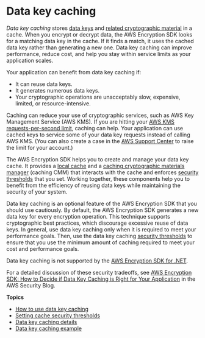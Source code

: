 # Data key caching<a name="data-key-caching"></a>

*Data key caching* stores [data keys](concepts.md#DEK) and [related cryptographic material](data-caching-details.md#cache-entries) in a cache\. When you encrypt or decrypt data, the AWS Encryption SDK looks for a matching data key in the cache\. If it finds a match, it uses the cached data key rather than generating a new one\. Data key caching can improve performance, reduce cost, and help you stay within service limits as your application scales\. 

Your application can benefit from data key caching if:
+ It can reuse data keys\.
+ It generates numerous data keys\. 
+ Your cryptographic operations are unacceptably slow, expensive, limited, or resource\-intensive\.

Caching can reduce your use of cryptographic services, such as AWS Key Management Service \(AWS KMS\)\. If you are hitting your [AWS KMS requests\-per\-second limit](https://docs.aws.amazon.com/kms/latest/developerguide/limits.html#requests-per-second), caching can help\. Your application can use cached keys to service some of your data key requests instead of calling AWS KMS\. \(You can also create a case in the [AWS Support Center](https://console.aws.amazon.com/support/home#/) to raise the limit for your account\.\)

The AWS Encryption SDK helps you to create and manage your data key cache\. It provides a [local cache](data-caching-details.md#simplecache) and a [caching cryptographic materials manager](data-caching-details.md#caching-cmm) \(caching CMM\) that interacts with the cache and enforces [security thresholds](thresholds.md) that you set\. Working together, these components help you to benefit from the efficiency of reusing data keys while maintaining the security of your system\.

Data key caching is an optional feature of the AWS Encryption SDK that you should use cautiously\. By default, the AWS Encryption SDK generates a new data key for every encryption operation\. This technique supports cryptographic best practices, which discourage excessive reuse of data keys\. In general, use data key caching only when it is required to meet your performance goals\. Then, use the data key caching [security thresholds](thresholds.md) to ensure that you use the minimum amount of caching required to meet your cost and performance goals\. 

Data key caching is not supported by the [AWS Encryption SDK for \.NET](dot-net.md)\.

For a detailed discussion of these security tradeoffs, see [AWS Encryption SDK: How to Decide if Data Key Caching is Right for Your Application](http://aws.amazon.com/blogs/security/aws-encryption-sdk-how-to-decide-if-data-key-caching-is-right-for-your-application/) in the AWS Security Blog\.

**Topics**
+ [How to use data key caching](implement-caching.md)
+ [Setting cache security thresholds](thresholds.md)
+ [Data key caching details](data-caching-details.md)
+ [Data key caching example](sample-cache-example.md)